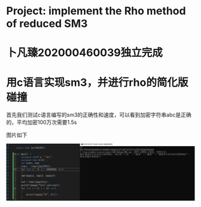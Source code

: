 # Project: implement the Rho method of reduced SM3
# 卜凡臻202000460039独立完成 
# 用c语言实现sm3，并进行rho的简化版碰撞


首先我们测试c语言编写的sm3的正确性和速度，可以看到加密字符串abc是正确的，平均加密100万次需要1.5s

图片如下

![This is an image](https://github.com/Bufanzhen/chuangxin_project/blob/main/SM3/implement%20of%20c%2B%2B%20and%20rho%20method/%E5%9B%BE%E7%89%87.png)
